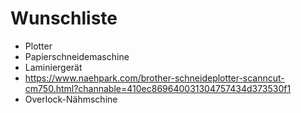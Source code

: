 # Wunschliste
- Plotter
- Papierschneidemaschine
- Laminiergerät
- https://www.naehpark.com/brother-schneideplotter-scanncut-cm750.html?channable=410ec869640031304757434d373530f1
- Overlock-Nähmschine